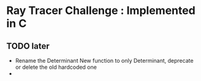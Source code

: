 # Ray Tracer Challenge : Implemented in C

## TODO later
- Rename the Determinant New function to only Determinant, deprecate or delete the old hardcoded one
- 